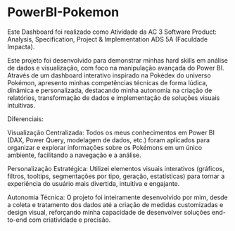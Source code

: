 # PowerBI-Pokemon
Este Dashboard foi realizado como Atividade da AC 3 Software Product: Analysis, Specification, Project & Implementation ADS 5A (Faculdade Impacta).

Este projeto foi desenvolvido para demonstrar minhas hard skills em análise de dados e visualização, com foco na manipulação avançada do Power BI. Através de um dashboard interativo inspirado na Pokédex do universo Pokémon, apresento minhas competências técnicas de forma lúdica, dinâmica e personalizada, destacando minha autonomia na criação de relatórios, transformação de dados e implementação de soluções visuais intuitivas.

Diferenciais:

Visualização Centralizada: Todos os meus conhecimentos em Power BI (DAX, Power Query, modelagem de dados, etc.) foram aplicados para organizar e explorar informações sobre os Pokémons em um único ambiente, facilitando a navegação e a análise.

Personalização Estratégica: Utilizei elementos visuais interativos (gráficos, filtros, tooltips, segmentações por tipo, geração, estatísticas) para tornar a experiência do usuário mais divertida, intuitiva e engajante.

Autonomia Técnica: O projeto foi inteiramente desenvolvido por mim, desde a coleta e tratamento dos dados até a criação de medidas customizadas e design visual, reforçando minha capacidade de desenvolver soluções end-to-end com criatividade e precisão.
